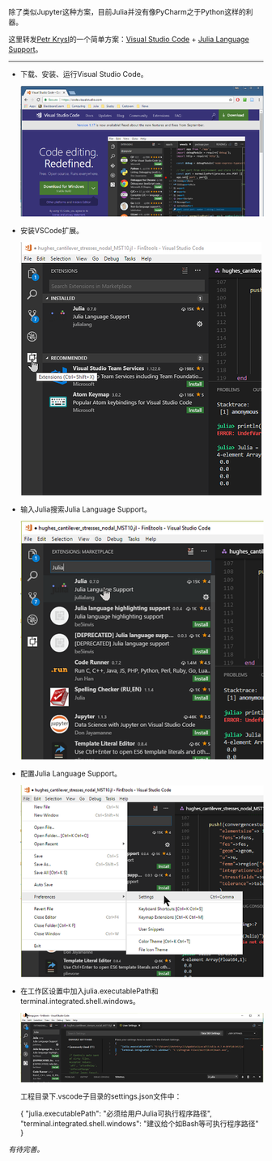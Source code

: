 除了类似Jupyter这种方案，目前Julia并没有像PyCharm之于Python这样的利器。

这里转发[Petr Krysl](http://hogwarts.ucsd.edu/~pkrysl/ "Petr Krysl")的一个简单方案：[Visual Studio Code](https://code.visualstudio.com/ "Visual Studio Code") + [Julia Language Support](https://github.com/JuliaEditorSupport/julia-vscode "Julia Language Support")。

---

- 下载、安装、运行Visual Studio Code。

    ![](./插图/Misc-DevEnv-VSCode-JLS-Download.png "VSCode Download")

- 安装VSCode扩展。

    ![](./插图/Misc-DevEnv-VSCode-Extensions.png "VSCode Extensions")

- 输入Julia搜索Julia Language Support。

    ![](./插图/Misc-DevEnv-VSCode-JLS-Extension.png "VSCode Julia Language Support Extension")

- 配置Julia Language Support。

    ![](./插图/Misc-DevEnv-VSCode-JLS-Extension-Configuration.png "VSCode Julia Language Support Extension Configuration")

- 在工作区设置中加入julia.executablePath和terminal.integrated.shell.windows。

    ![](./插图/Misc-DevEnv-VSCode-JLS-Extension-Configuration-Details.png "VSCode Julia Language Support Extension Configuration Details")

    工程目录下.vscode子目录的settings.json文件中：

    {
        "julia.executablePath": "必须给用户Julia可执行程序路径",
        "terminal.integrated.shell.windows": "建议给个如Bash等可执行程序路径"
    }

*有待完善。*
